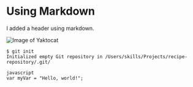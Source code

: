 # Using Markdown

I added a header using markdown.

![Image of Yaktocat](https://octodex.github.com/images/yaktocat.png)

```
$ git init 
Initialized empty Git repository in /Users/skills/Projects/recipe-repository/.git/
```
```
javascript
var myVar = "Hello, world!";
```
